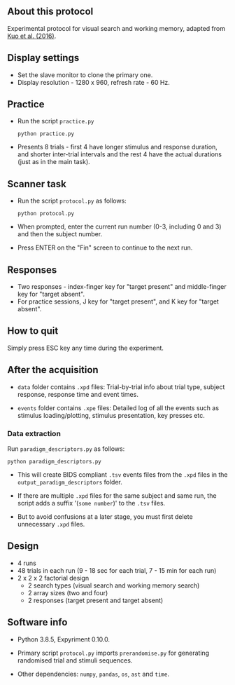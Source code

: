## About this protocol

Experimental protocol for visual search and working memory, adapted from [Kuo et al. (2016)](https://www.researchgate.net/publication/297895192_Top-Down_Activation_of_Spatiotopic_Sensory_Codes_in_Perceptual_and_Working_Memory_Search).

## Display settings

* Set the slave monitor to clone the primary one.
* Display resolution - 1280 x 960, refresh rate - 60 Hz.

## Practice

* Run the script `practice.py`

  ```
  python practice.py
  ```

* Presents 8 trials - first 4 have longer stimulus and response duration, and shorter inter-trial intervals and the rest 4 have the actual durations (just as in the main task).

## Scanner task
	
* Run the script `protocol.py` as follows:

  ```
  python protocol.py
  ```

* When prompted, enter the current run number (0-3, including 0 and 3) and then the subject number.

* Press ENTER on the "Fin" screen to continue to the next run.

## Responses

* Two responses - index-finger key for "target present" and middle-finger key for "target absent". 
* For practice sessions, J key for "target present", and K key for "target absent".

## How to quit

Simply press ESC key any time during the experiment.

## After the acquisition

* `data` folder contains `.xpd` files: Trial-by-trial info about trial type, subject response, response time and event times.

* `events` folder contains `.xpe` files: Detailed log of all the events such as stimulus loading/plotting, stimulus presentation, key presses etc.

### Data extraction

Run `paradigm_descriptors.py` as follows:

  ```
  python paradigm_descriptors.py
  ```

* This will create BIDS compliant `.tsv` events files from the `.xpd` files in the `output_paradigm_descriptors` folder. 

* If there are multiple `.xpd` files for the same subject and same run, the script adds a suffix '(`some number`)' to the `.tsv` files. 

* But to avoid confusions at a later stage, you must first delete unnecessary `.xpd` files.

## Design

* 4 runs
* 48 trials in each run (9 - 18 sec for each trial, 7 - 15 min for each run)
* 2 x 2 x 2 factorial design
  * 2 search types (visual search and working memory search)
  * 2 array sizes (two and four)
  * 2 responses (target present and target absent)

## Software info

* Python 3.8.5, Expyriment 0.10.0. 

* Primary script `protocol.py` imports `prerandomise.py` for generating randomised trial and stimuli sequences. 

* Other dependencies: `numpy`, `pandas`, `os`, `ast` and `time`.
